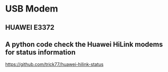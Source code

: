 # USB Modem

## HUAWEI E3372

## A python code check the Huawei HiLink modems for status information 
https://github.com/trick77/huawei-hilink-status


